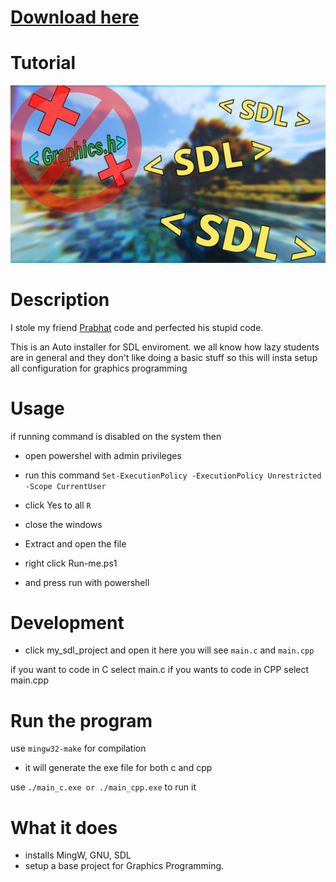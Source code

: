 # [Download here](https://github.com/acedmicabhishek/SDL2_ENV/releases/tag/v1.0.0)

# Tutorial 
[![Watch](https://github.com/acedmicabhishek/SDL2_ENV/blob/main/Thumbnail.png)](https://youtu.be/wxppTDmckg0)

# Description 

I stole my friend [Prabhat](https://github.com/KunwarPrabhat) code
and perfected his stupid code.

This is an Auto installer for SDL enviroment.
we all know how lazy students are in general 
and they don't like doing a basic stuff 
so this will insta setup all configuration for 
graphics programming

# Usage
if running command is disabled on the system then 

- open powershel with admin privileges 
- run this command ```Set-ExecutionPolicy -ExecutionPolicy Unrestricted -Scope CurrentUser```
- click Yes to all ```R```
- close the windows


- Extract and open the file 
- right click Run-me.ps1
- and press run with powershell

# Development 
- click my_sdl_project and open it
 here you will see ```main.c``` and ```main.cpp```
 
 if you want to code in C select main.c 
 if you wants to code in CPP select main.cpp

 
# Run the program
use ```mingw32-make``` for compilation
* it will generate the exe file for both c and cpp

use ```./main_c.exe or ./main_cpp.exe``` to run it 


# What it does 
- installs MingW, GNU, SDL 
- setup a base project for Graphics Programming.
